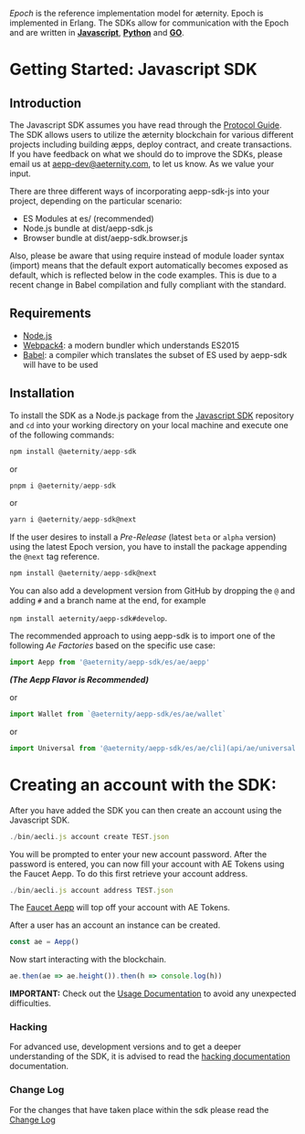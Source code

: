 
_Epoch_ is the reference implementation model for æternity. Epoch is implemented in Erlang. The SDKs allow for communication with the Epoch and are written in [__Javascript__](https://github.com/aeternity/aepp-sdk-js), [__Python__](https://github.com/aeternity/aepp-sdk-python) and [__GO__](https://github.com/aeternity/aepp-sdk-go).

# __Getting Started: Javascript SDK__

## Introduction

The Javascript SDK assumes you have read through the [Protocol Guide](https://github.com/aeternity/protocol). The SDK allows users to utilize the æternity blockchain for various different projects including building æpps, deploy contract, and create transactions. If you have feedback on what we should do to improve the SDKs, please email us at aepp-dev@aeternity.com, to let us know. As we value your input.

There are three different ways of incorporating aepp-sdk-js into your project, depending on the particular scenario:

* ES Modules at es/ (recommended)
* Node.js bundle at dist/aepp-sdk.js
* Browser bundle at dist/aepp-sdk.browser.js

Also, please be aware that using require instead of module loader syntax (import) means that the default export automatically becomes exposed as default, which is reflected below in the code examples. This is due to a recent change in Babel compilation and fully compliant with the standard.
## Requirements
* [Node.js](https://nodejs.org/en/download/)
* [Webpack4](https://webpack.js.org/): a modern bundler which understands ES2015
* [Babel](https://babeljs.io/):  a compiler which translates the subset of ES used by aepp-sdk will have  to be used
## Installation

To install the SDK as a Node.js package from the [Javascript SDK](https://github.com/aeternity/aepp-sdk-js) repository and ```cd``` into your working directory on your local machine and execute one of the following commands:

```js
npm install @aeternity/aepp-sdk
```
or

```js
pnpm i @aeternity/aepp-sdk
```
or

```js
yarn i @aeternity/aepp-sdk@next
```

If the user desires to install a _Pre-Release_ (latest `beta` or `alpha` version) using the latest Epoch version, you have to install the package appending the `@next` tag reference.

```js
npm install @aeternity/aepp-sdk@next
```

You can also add a development version from GitHub by dropping the `@` and adding `#` and a branch name at the end, for example

```npm install aeternity/aepp-sdk#develop```.

The recommended approach to using aepp-sdk is to import one of the following _Ae Factories_ based on the specific use case:


```js
import Aepp from '@aeternity/aepp-sdk/es/ae/aepp'
```
__*(The Aepp Flavor is Recommended)*__

or

```js
import Wallet from `@aeternity/aepp-sdk/es/ae/wallet`
```
or

```js
import Universal from '@aeternity/aepp-sdk/es/ae/cli](api/ae/universal.md)'
```

# Creating an account with the SDK:

After you have added the SDK you can then create an account using the Javascript SDK.
```js
./bin/aecli.js account create TEST.json
```
You will be prompted to enter your new account password. After the password is entered, you can now fill your account with AE Tokens using the Faucet Aepp.
To do this first retrieve your account address.

```js
./bin/aecli.js account address TEST.json
```

The [Faucet Aepp](https://faucet.aepps.com/) will top off your account with AE Tokens.

After a user has an account an instance can be created.

```js
const ae = Aepp()
```
Now start interacting with the blockchain.

```js
ae.then(ae => ae.height()).then(h => console.log(h))
```

**IMPORTANT:** Check out the [Usage Documentation](docs/usage.md) to avoid any unexpected difficulties.

### Hacking
For advanced use, development versions and to get a deeper understanding of the
SDK, it is advised to read the [hacking documentation](hacking.md) documentation.

### Change Log
For the changes that have taken place within the sdk please read the
[Change Log](https://github.com/aeternity/aepp-sdk-js/blob/develop/CHANGELOG.md)
